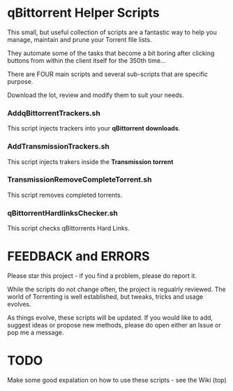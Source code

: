 # qBittorrent Helper Scripts

This small, but useful collection of scripts are a fantastic way to help you manage, maintain and prune your Torrent file lists.

They automate some of the tasks that become a bit boring after clicking buttons from within the client itself for the 350th time...

There are FOUR main scripts and several sub-scripts that are specific purpose.

Download the lot, review and modify them to suit your needs. 

### AddqBittorrentTrackers.sh
This script injects trackers into your **qBittorrent downloads**.


### AddTransmissionTrackers.sh
This script injects trakers inside the **Transmission torrent**


### TransmissionRemoveCompleteTorrent.sh
This script removes completed torrents.


### qBittorrentHardlinksChecker.sh
This script checks qBittorrents Hard Links.


# FEEDBACK and ERRORS

Please star this project - if you find a problem, please do report it.

While the scripts do not change often, the project is regualrly reviewed.  The world of Torrenting is well established, but tweaks, tricks and usage evolves.

As things evolve, these scripts will be updated.  If you would like to add, suggest ideas or propose new methods, please do open either an Issue or pop me a message.



# TODO
Make some good expalation on how to use these scripts - see the Wiki (top)
